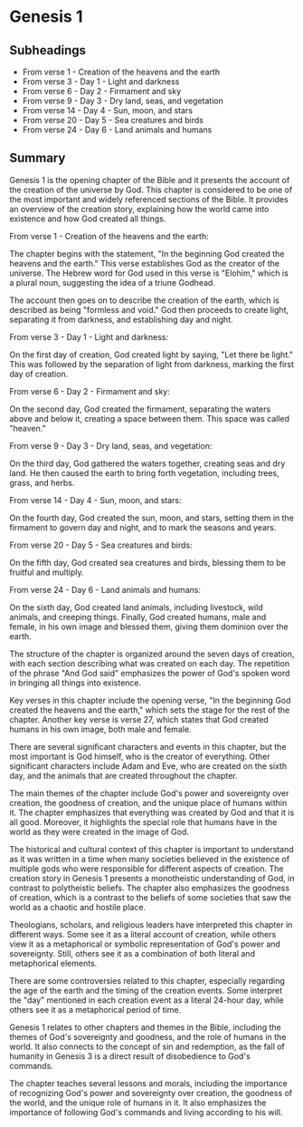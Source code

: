 # Genesis 1

## Subheadings

* From verse 1 - Creation of the heavens and the earth
* From verse 3 - Day 1 - Light and darkness
* From verse 6 - Day 2 - Firmament and sky
* From verse 9 - Day 3 - Dry land, seas, and vegetation
* From verse 14 - Day 4 - Sun, moon, and stars
* From verse 20 - Day 5 - Sea creatures and birds
* From verse 24 - Day 6 - Land animals and humans

## Summary

Genesis 1 is the opening chapter of the Bible and it presents the account of the creation of the universe by God. This chapter is considered to be one of the most important and widely referenced sections of the Bible. It provides an overview of the creation story, explaining how the world came into existence and how God created all things.

From verse 1 - Creation of the heavens and the earth:

The chapter begins with the statement, "In the beginning God created the heavens and the earth." This verse establishes God as the creator of the universe. The Hebrew word for God used in this verse is "Elohim," which is a plural noun, suggesting the idea of a triune Godhead.

The account then goes on to describe the creation of the earth, which is described as being "formless and void." God then proceeds to create light, separating it from darkness, and establishing day and night.

From verse 3 - Day 1 - Light and darkness:

On the first day of creation, God created light by saying, "Let there be light." This was followed by the separation of light from darkness, marking the first day of creation.

From verse 6 - Day 2 - Firmament and sky:

On the second day, God created the firmament, separating the waters above and below it, creating a space between them. This space was called "heaven."

From verse 9 - Day 3 - Dry land, seas, and vegetation:

On the third day, God gathered the waters together, creating seas and dry land. He then caused the earth to bring forth vegetation, including trees, grass, and herbs.

From verse 14 - Day 4 - Sun, moon, and stars:

On the fourth day, God created the sun, moon, and stars, setting them in the firmament to govern day and night, and to mark the seasons and years.

From verse 20 - Day 5 - Sea creatures and birds:

On the fifth day, God created sea creatures and birds, blessing them to be fruitful and multiply.

From verse 24 - Day 6 - Land animals and humans:

On the sixth day, God created land animals, including livestock, wild animals, and creeping things. Finally, God created humans, male and female, in his own image and blessed them, giving them dominion over the earth.

The structure of the chapter is organized around the seven days of creation, with each section describing what was created on each day. The repetition of the phrase "And God said" emphasizes the power of God's spoken word in bringing all things into existence.

Key verses in this chapter include the opening verse, "In the beginning God created the heavens and the earth," which sets the stage for the rest of the chapter. Another key verse is verse 27, which states that God created humans in his own image, both male and female.

There are several significant characters and events in this chapter, but the most important is God himself, who is the creator of everything. Other significant characters include Adam and Eve, who are created on the sixth day, and the animals that are created throughout the chapter.

The main themes of the chapter include God's power and sovereignty over creation, the goodness of creation, and the unique place of humans within it. The chapter emphasizes that everything was created by God and that it is all good. Moreover, it highlights the special role that humans have in the world as they were created in the image of God.

The historical and cultural context of this chapter is important to understand as it was written in a time when many societies believed in the existence of multiple gods who were responsible for different aspects of creation. The creation story in Genesis 1 presents a monotheistic understanding of God, in contrast to polytheistic beliefs. The chapter also emphasizes the goodness of creation, which is a contrast to the beliefs of some societies that saw the world as a chaotic and hostile place.

Theologians, scholars, and religious leaders have interpreted this chapter in different ways. Some see it as a literal account of creation, while others view it as a metaphorical or symbolic representation of God's power and sovereignty. Still, others see it as a combination of both literal and metaphorical elements.

There are some controversies related to this chapter, especially regarding the age of the earth and the timing of the creation events. Some interpret the "day" mentioned in each creation event as a literal 24-hour day, while others see it as a metaphorical period of time.

Genesis 1 relates to other chapters and themes in the Bible, including the themes of God's sovereignty and goodness, and the role of humans in the world. It also connects to the concept of sin and redemption, as the fall of humanity in Genesis 3 is a direct result of disobedience to God's commands.

The chapter teaches several lessons and morals, including the importance of recognizing God's power and sovereignty over creation, the goodness of the world, and the unique role of humans in it. It also emphasizes the importance of following God's commands and living according to his will.
